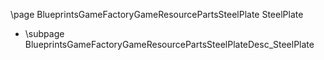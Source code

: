 \page BlueprintsGameFactoryGameResourcePartsSteelPlate SteelPlate
- \subpage BlueprintsGameFactoryGameResourcePartsSteelPlateDesc_SteelPlate
